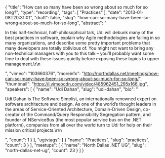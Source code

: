 {
  "title": "How can so many have been so wrong about so much for so long?",
  "type": "recording",
  "tags": [
    "Practices"
  ],
  "date": "2013-01-08T20:31:01",
  "draft": false,
  "slug": "how-can-so-many-have-been-so-wrong-about-so-much-for-so-long",
  "abstract": "<p>In this half-technical, half-philosophical talk, Udi will debunk many of the best practices in software, explain why Agile methodologies are failing in so many organizations, and describe some pretty important problems that many developers are totally oblivious of. You might not want to bring any non-technical managers with you to this talk – you’ll probably want some time to deal with these issues quietly before exposing these topics to upper management.\r\n</p>",
  "vimeo": "103660376",
  "moreinfo": "http://northdallas.net/meetings/how-can-so-many-have-been-so-wrong-about-so-much-for-so-long/",
  "thumbnail": "https://i.vimeocdn.com/video/485962451_295x166.jpg",
  "speakers": [
    {
      "name": "Udi Dahan",
      "slug": "udi-dahan",
      "bio": "<p>Udi Dahan is The Software Simplist, an internationally renowned expert on software architecture and design. As one of the world’s thought leaders in the areas of Service-Oriented Architecture, Domain-Driven Design, co-creator of the Command/Query Responsibility Segregation pattern, and founder of NServiceBus (the most popular service bus on the .NET platform), companies from all over the world turn to Udi for help on their mission critical projects.\r\n</p>",
      "count": 1
    }
  ],
  "ugtvtags": [
    {
      "name": "Practices",
      "slug": "practices",
      "count": 3
    }
  ],
  "meetups": [
    {
      "name": "North Dallas .NET UG",
      "slug": "north-dallas-net-ug",
      "count": 23
    }
  ]
}